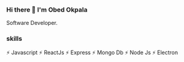 ### Hi there 👋 I'm Obed Okpala
Software Developer.
<!--
**meetbeddy/MeetBeddy** is a ✨ _special_ ✨ repository because its `README.md` (this file) appears on your GitHub profile.



- 🔭 I’m currently working on ...
- 🌱 I’m currently learning ...
- 👯 I’m looking to collaborate on ...
- 🤔 I’m looking for help with ...
- 💬 Ask me about ...
- 📫 How to reach me: ...
- 😄 Pronouns: ...
- ⚡ Fun fact: ...
-->

### skills
⚡  Javascript ⚡ ReactJs ⚡ Express ⚡ Mongo Db ⚡ Node Js
⚡ Electron
